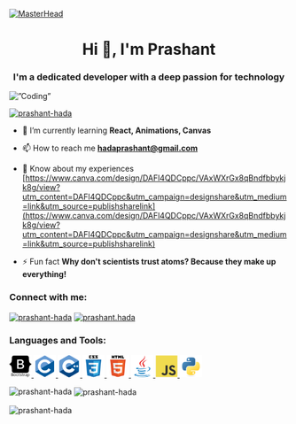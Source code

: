 [![MasterHead]( https://www.shutterstock.com/image-illustration/web-development-coding-concept-banner-copy-1955634814)](https://prashant-hada.io)
<h1 align="center">Hi 👋, I'm Prashant</h1>
<h3 align="center">I'm a dedicated developer with a deep passion for technology</h3>
<img align=”right” alt=”Coding” width=”400” scr=” https://media.giphy.com/media/qgQUggAC3Pfv687qPC/giphy.gif” >

<p align="left"> <a href="https://github.com/ryo-ma/github-profile-trophy"><img src="https://github-profile-trophy.vercel.app/?username=prashant-hada" alt="prashant-hada" /></a> </p>

- 🌱 I’m currently learning **React, Animations, Canvas**

- 📫 How to reach me **hadaprashant@gmail.com**

- 📄 Know about my experiences [https://www.canva.com/design/DAFl4QDCppc/VAxWXrGx8qBndfbbykjk8g/view?utm_content=DAFl4QDCppc&utm_campaign=designshare&utm_medium=link&utm_source=publishsharelink](https://www.canva.com/design/DAFl4QDCppc/VAxWXrGx8qBndfbbykjk8g/view?utm_content=DAFl4QDCppc&utm_campaign=designshare&utm_medium=link&utm_source=publishsharelink)

- ⚡ Fun fact **Why don't scientists trust atoms? Because they make up everything!**

<h3 align="left">Connect with me:</h3>
<p align="left">
<a href="https://linkedin.com/in/prashant-hada" target="blank"><img align="center" src="https://raw.githubusercontent.com/rahuldkjain/github-profile-readme-generator/master/src/images/icons/Social/linked-in-alt.svg" alt="prashant-hada" height="30" width="40" /></a>
<a href="https://instagram.com/prashant.hada" target="blank"><img align="center" src="https://raw.githubusercontent.com/rahuldkjain/github-profile-readme-generator/master/src/images/icons/Social/instagram.svg" alt="prashant.hada" height="30" width="40" /></a>
</p>

<h3 align="left">Languages and Tools:</h3>
<p align="left"> <a href="https://getbootstrap.com" target="_blank" rel="noreferrer"> <img src="https://raw.githubusercontent.com/devicons/devicon/master/icons/bootstrap/bootstrap-plain-wordmark.svg" alt="bootstrap" width="40" height="40"/> </a> <a href="https://www.cprogramming.com/" target="_blank" rel="noreferrer"> <img src="https://raw.githubusercontent.com/devicons/devicon/master/icons/c/c-original.svg" alt="c" width="40" height="40"/> </a> <a href="https://www.w3schools.com/cpp/" target="_blank" rel="noreferrer"> <img src="https://raw.githubusercontent.com/devicons/devicon/master/icons/cplusplus/cplusplus-original.svg" alt="cplusplus" width="40" height="40"/> </a> <a href="https://www.w3schools.com/css/" target="_blank" rel="noreferrer"> <img src="https://raw.githubusercontent.com/devicons/devicon/master/icons/css3/css3-original-wordmark.svg" alt="css3" width="40" height="40"/> </a> <a href="https://www.w3.org/html/" target="_blank" rel="noreferrer"> <img src="https://raw.githubusercontent.com/devicons/devicon/master/icons/html5/html5-original-wordmark.svg" alt="html5" width="40" height="40"/> </a> <a href="https://www.java.com" target="_blank" rel="noreferrer"> <img src="https://raw.githubusercontent.com/devicons/devicon/master/icons/java/java-original.svg" alt="java" width="40" height="40"/> </a> <a href="https://developer.mozilla.org/en-US/docs/Web/JavaScript" target="_blank" rel="noreferrer"> <img src="https://raw.githubusercontent.com/devicons/devicon/master/icons/javascript/javascript-original.svg" alt="javascript" width="40" height="40"/> </a> <a href="https://www.python.org" target="_blank" rel="noreferrer"> <img src="https://raw.githubusercontent.com/devicons/devicon/master/icons/python/python-original.svg" alt="python" width="40" height="40"/> </a> </p>

<p><img align="left" src="https://github-readme-stats.vercel.app/api/top-langs?username=prashant-hada&show_icons=true&locale=en&layout=compact" alt="prashant-hada" /></p>

<p>&nbsp;<img align="center" src="https://github-readme-stats.vercel.app/api?username=prashant-hada&show_icons=true&locale=en" alt="prashant-hada" /></p>

<p><img align="center" src="https://github-readme-streak-stats.herokuapp.com/?user=prashant-hada&" alt="prashant-hada" /></p>
